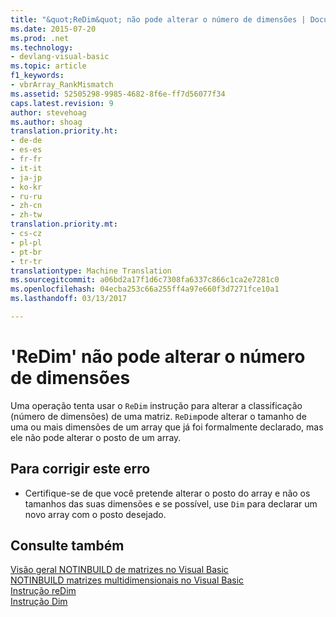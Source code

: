 ```yaml
---
title: "&quot;ReDim&quot; não pode alterar o número de dimensões | Documentos do Microsoft"
ms.date: 2015-07-20
ms.prod: .net
ms.technology:
- devlang-visual-basic
ms.topic: article
f1_keywords:
- vbrArray_RankMismatch
ms.assetid: 52505298-9985-4682-8f6e-ff7d56077f34
caps.latest.revision: 9
author: stevehoag
ms.author: shoag
translation.priority.ht:
- de-de
- es-es
- fr-fr
- it-it
- ja-jp
- ko-kr
- ru-ru
- zh-cn
- zh-tw
translation.priority.mt:
- cs-cz
- pl-pl
- pt-br
- tr-tr
translationtype: Machine Translation
ms.sourcegitcommit: a06bd2a17f1d6c7308fa6337c866c1ca2e7281c0
ms.openlocfilehash: 04ecba253c66a255ff4a97e660f3d7271fce10a1
ms.lasthandoff: 03/13/2017

---
```

# <a name="39redim39-cannot-change-the-number-of-dimensions"></a>'ReDim' não pode alterar o número de dimensões
Uma operação tenta usar o `ReDim` instrução para alterar a classificação (número de dimensões) de uma matriz. `ReDim`pode alterar o tamanho de uma ou mais dimensões de um array que já foi formalmente declarado, mas ele não pode alterar o posto de um array.  
  
## <a name="to-correct-this-error"></a>Para corrigir este erro  
  
-   Certifique-se de que você pretende alterar o posto do array e não os tamanhos das suas dimensões e se possível, use `Dim` para declarar um novo array com o posto desejado.  
  
## <a name="see-also"></a>Consulte também  
 [Visão geral NOTINBUILD de matrizes no Visual Basic](http://msdn.microsoft.com/en-us/ca50e2f2-b4d2-4c57-9169-9abbcc3392d8)   
 [NOTINBUILD matrizes multidimensionais no Visual Basic](http://msdn.microsoft.com/en-us/d92cad25-07e2-4d79-8ea4-ab269700f5de)   
 [Instrução reDim](../../visual-basic/language-reference/statements/redim-statement.md)   
 [Instrução Dim](../../visual-basic/language-reference/statements/dim-statement.md)
